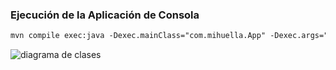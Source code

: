 ### Ejecución de la Aplicación de Consola

```markdown
mvn compile exec:java -Dexec.mainClass="com.mihuella.App" -Dexec.args="-m src/main/resources/mediciones.csv -p src/main/resources/factorDeEmisions.csv"

```

![diagrama de clases](https://www.plantuml.com/plantuml/dpng/TL71Ri8m3BtxAoAEIFs17X3Ja7RPj0Fi0qm8bQSqHYOzGCI_hrQRGI4zHS_lENv-NfyZIknQ3-yUpsVpBGq6kg8b3Wa4hnosR0bzRRPHA3HWExg36y1ZXwbMPaSdthZ7wej4Hz6HR9dzsO_CX-D6K7KlcgspaGM6fyTlufv4oyfyaMltmW1MLyimGU3-TVMu0fwSztJWZAFwPriFYx258Feyh3n-f3wo9fUMLRLeCLmMvhDhK3Pk9xZ7NuOXta8uptPksUxqWwJ4j6IgQZMvLu4VWW4NkZPxJVSHaplC6YdS8u77IB4x_AVYEJHQUEuUBpNxkVgR9NU25srFqDSoq8oLQVDX1v200lKkwv9VE58e4ZfBsuUmIeAr2uUkzNy0)
